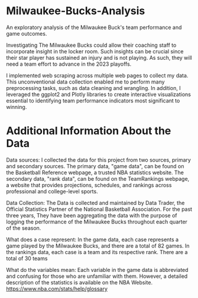 # Milwaukee-Bucks-Analysis
An exploratory analysis of the Milwaukee Buck's team performance and game outcomes.

Investigating The Milwaukee Bucks could allow their coaching staff to incorporate insight in the locker room. Such insights can be crucial since their star player has sustained an injury and is not playing. As such, they will need a team effort to advance in the 2023 playoffs.  

I implemented web scraping across multiple web pages to collect my data. This unconventional data collection enabled me to perform many preprocessing tasks, such as data cleaning and wrangling. In addition, I leveraged the ggplot2 and Plotly libraries to create interactive visualizations essential to identifying team performance indicators most significant to winning. 

# Additional Information About the Data

Data sources:
I collected the data for this project from two sources, primary and secondary sources. The primary data, "game data", can be found on the Basketball Reference webpage, a trusted NBA statistics website. The secondary data, "rank data", can be found on the TeamRankings webpage, a website that provides projections, schedules, and rankings across professional and college-level sports.

Data Collection:
The Data is collected and maintained by Data Trader, the Official Statistics Partner of the National Basketball Association. For the past three years, They have been aggregating the data with the purpose of logging the performance of the Milwaukee Bucks throughout each quarter of the season.

What does a case represent:
In the game data, each case represents a game played by the Milwaukee Bucks, and there are a total of 82 games. In the rankings data, each case is a team and its respective rank. There are a total of 30 teams
  
What do the variables mean:
Each variable in the game data is abbreviated and confusing for those who are unfamiliar with them. However, a detailed description of the statistics is available on the NBA Website. https://www.nba.com/stats/help/glossary
